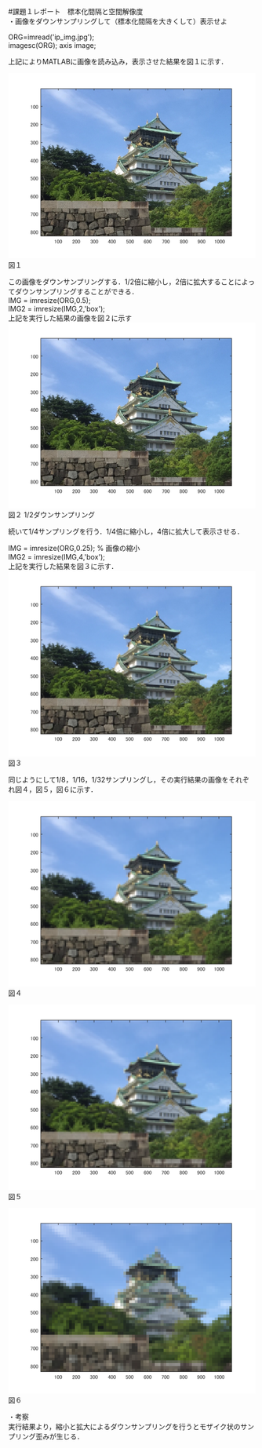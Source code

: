 #課題１レポート　標本化間隔と空間解像度  
・画像をダウンサンプリングして（標本化間隔を大きくして）表示せよ  
  
ORG=imread('ip_img.jpg');  
imagesc(ORG); axis image;  
  
上記によりMATLABに画像を読み込み，表示させた結果を図１に示す．  
  
![原画像](https://github.com/JI1OIR/image_processing/blob/master/01/org.png?raw=true)  
図１  
  
この画像をダウンサンプリングする．1/2倍に縮小し，2倍に拡大することによってダウンサンプリングすることができる．  
IMG = imresize(ORG,0.5);  
IMG2 = imresize(IMG,2,'box');  
上記を実行した結果の画像を図２に示す  
![原画像](https://github.com/JI1OIR/image_processing/blob/master/01/im1.png?raw=true)  
図２ 1/2ダウンサンプリング  
  
続いて1/4サンプリングを行う．1/4倍に縮小し，4倍に拡大して表示させる．  

IMG = imresize(ORG,0.25); % 画像の縮小  
IMG2 = imresize(IMG,4,'box');  
上記を実行した結果を図３に示す． 
![原画像](https://github.com/JI1OIR/image_processing/blob/master/01/im2.png?raw=true)  
図３  

同じようにして1/8，1/16，1/32サンプリングし，その実行結果の画像をそれぞれ図４，図５，図６に示す．
  
![原画像](https://github.com/JI1OIR/image_processing/blob/master/01/im3.png?raw=true)  
図４  
  
![原画像](https://github.com/JI1OIR/image_processing/blob/master/01/im4.png?raw=true)  
図５  
  
![原画像](https://github.com/JI1OIR/image_processing/blob/master/01/im5.png?raw=true)  
図６    

・考察  
実行結果より，縮小と拡大によるダウンサンプリングを行うとモザイク状のサンプリング歪みが生じる．
